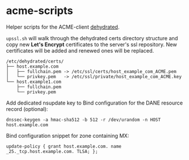 # acme-scripts
Helper scripts for the ACME-client [dehydrated](https://github.com/lukas2511/dehydrated).

`upssl.sh` will walk through the dehydrated certs directory structure and copy new **Let's Encrypt** certificates to the server's ssl repository. New certificates will be added and renewed ones will be replaced.

    /etc/dehydrated/certs/
    ├── host.example.com
    │   ├── fullchain.pem -> /etc/ssl/certs/host_example_com_ACME.pem
    │   └── privkey.pem   -> /etc/ssl/private/host_example_com_ACME.key
    └── host.example1.com
        ├── fullchain.pem
        └── privkey.pem

Add dedicated nsupdate key to Bind configuration for the DANE resource record (optional):

    dnssec-keygen -a hmac-sha512 -b 512 -r /dev/urandom -n HOST host.example.com

Bind configuration snippet for zone containing MX:

    update-policy { grant host.example.com. name _25._tcp.host.example.com. TLSA; };
